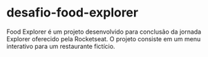 # desafio-food-explorer
Food Explorer é um projeto desenvolvido para conclusão da jornada Explorer oferecido pela Rocketseat.  O projeto consiste em um menu interativo para um restaurante fictício.
